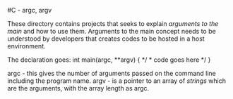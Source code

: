 #C - argc, argv

These directory contains projects that seeks to explain *arguments to the main* and how to use them.
Arguments to the main concept needs to be understood by developers that creates codes to be hosted in a host environment.

The declaration goes:
int main(argc, **argv)
{
	*/
	* code goes here
	*/
}

argc - this gives the number of arguments passed on the command line including the program name.
argv - is a pointer to an array of *strings* which are the arguments, with the array length as argc.
